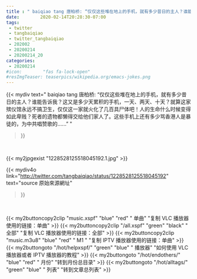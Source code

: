 ```yaml
---
title : " baiqiao tang 唐柏桥: “仅仅这些堆在地上的手机，就有多少昔日的主人？谁能告诉我？这又是多少天累积的手机，一天、两天、十天？就算这家殡仪馆永远不搞卫生，仅仅这一家就火化了几百具尸体吧！人的生命什么时候变得如此卑贱？死者的遗物都懒得交给他们家人了。这些手机上还有多少骂香港人是暴徒的，为中共唱赞歌的......”  "
date:        2020-02-14T20:28:30-07:00
tags:
 - twitter
 - tangbaiqiao
 - twitter_tangbaiqiao
 - 202002
 - 20200214
 - 20200214_20
categories:
 - 20200214
#icon:        "fas fa-lock-open"
#resImgTeaser: teaserpics/wikipedia.org/emacs-jokes.png
---
```


{{< mydiv text=" baiqiao tang 唐柏桥: “仅仅这些堆在地上的手机，就有多少昔日的主人？谁能告诉我？这又是多少天累积的手机，一天、两天、十天？就算这家殡仪馆永远不搞卫生，仅仅这一家就火化了几百具尸体吧！人的生命什么时候变得如此卑贱？死者的遗物都懒得交给他们家人了。这些手机上还有多少骂香港人是暴徒的，为中共唱赞歌的......”  "
>}}
<br>


 {{< my2jpgexist "1228528125518045192.1.jpg" >}}<br> 



{{< mydiv4o link="http://twitter.com/tangbaiqiao/status/1228528125518045192"
text="source 原始來源網址"
>}}


<br>



{{< my2buttoncopy2clip "music.xspf"        "blue"   "red"    " 单曲"  "复制 VLC 播放器使用的链接：单曲" >}} {{< my2buttoncopy2clip "/all.xspf"         "green"  "black"  " 全部"  "复制 VLC 播放器使用的链接：全部" >}} {{< my2buttoncopy2clip "music.m3u8"        "blue"   "red"    " M1 "    "复制 IPTV 播放器使用的链接：单曲" >}} {{< my2buttongoto      "/hot/helpxspf/"    "green"  "blue"   " 播放器" "如何使用 VLC 播放器或者 IPTV 播放器的教程" >}} {{< my2buttongoto      "/hot/endothers/"   "blue"   "red"    " 月份"   "转到月份总目录" >}} {{< my2buttongoto      "/hot/alltags/"     "green"  "blue"   " 列表"   "转到文章总列表" >}} 
